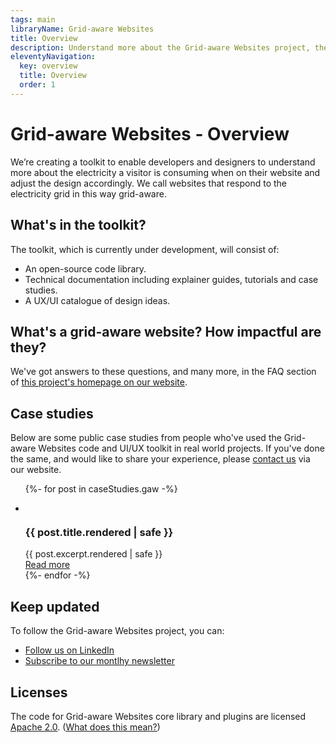 ```yaml
---
tags: main
libraryName: Grid-aware Websites
title: Overview
description: Understand more about the Grid-aware Websites project, the toolkit and code libraries that it includes, and how to implement them on your own websites.
eleventyNavigation:
  key: overview
  title: Overview
  order: 1
---
```


# Grid-aware Websites - Overview

We’re creating a toolkit to enable developers and designers to understand more about the electricity a visitor is consuming when on their website and adjust the design accordingly. We call websites that respond to the electricity grid in this way grid-aware.

## What's in the toolkit?

The toolkit, which is currently under development, will consist of:

- An open-source code library.
- Technical documentation including explainer guides, tutorials and case studies.
- A UX/UI catalogue of design ideas.

## What's a grid-aware website? How impactful are they?  

We've got answers to these questions, and many more, in the FAQ section of [this project's homepage on our website](https://www.thegreenwebfoundation.org/tools/grid-aware-websites/#whats-a-gaw).

## Case studies

Below are some public case studies from people who've used the Grid-aware Websites code and UI/UX toolkit in real world projects. If you've done the same, and would like to share your experience, please [contact us](https://www.thegreenwebfoundation.org/support-form/?wpf2192_9=Another%20subject) via our website.

<ul class="list-disc px-0 prose-lg flex gap-6 flex-wrap">
{%- for post in caseStudies.gaw -%}
            <li class="card w-full md:w-96 bg-base-100 shadow-xl not-prose">
            <figure class="not-prose"><img src="{% postFeatureImage post.featured_media %}" alt="" class=" not-prose" loading="lazy"/></figure>
             <div class="card-body not-prose">
    <h3 class="card-title not-prose">{{ post.title.rendered | safe }}
    </h3>
    <span>{{ post.excerpt.rendered | safe }}</span>
    <div class="card-actions justify-end not-prose">
      <a href="{{ post.link }}" class="btn btn-secondary">Read more</a>
    </div>
  </div>
                </li>
          {%- endfor -%}
</ul>

## Keep updated

To follow the Grid-aware Websites project, you can:

- <a href="https://www.linkedin.com/company/9184998" class="btn btn-primary">Follow us on LinkedIn</a>
- <a href="https://www.thegreenwebfoundation.org/newsletter/" class="btn btn-neutral">Subscribe to our montlhy newsletter</a>

## Licenses

The code for Grid-aware Websites core library and plugins are licensed [Apache 2.0](https://github.com/thegreenwebfoundation/grid-aware-websites/blob/main/LICENSE). ([What does this mean?](<https://tldrlegal.com/license/apache-license-2.0-(apache-2.0)>))

